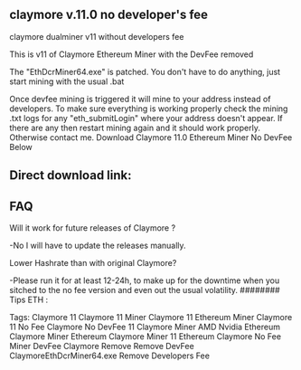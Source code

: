 ## claymore v.11.0 no developer's fee
claymore dualminer v11 without developers fee 

This is v11 of Claymore Ethereum Miner with the DevFee removed

The "EthDcrMiner64.exe" is patched. You don't have to do anything, just start mining with the usual .bat

Once devfee mining is triggered it will mine to your address instead of developers. To make sure everything is working properly check the mining .txt logs for any "eth_submitLogin" where your address doesn't appear. If there are any then restart mining again and it should work properly. Otherwise contact me.
Download Claymore 11.0 Ethereum Miner No DevFee Below

## Direct download link:


## FAQ 
Will it work for future releases of Claymore ?

-No I will have to update the releases manually.

Lower Hashrate than with original Claymore?

-Please run it for at least 12-24h, to make up for the downtime when you sitched to the no fee version and even out the usual volatility.
######## Tips ETH : 

Tags:
Claymore 11 Claymore 11 Miner Claymore 11 Ethereum Miner Claymore 11 No Fee Claymore No DevFee 11 Claymore Miner AMD Nvidia Ethereum Claymore Miner Ethereum Claymore Miner 11 Ethereum Claymore No Fee Miner DevFee Claymore Remove Remove DevFee ClaymoreEthDcrMiner64.exe Remove Developers Fee
